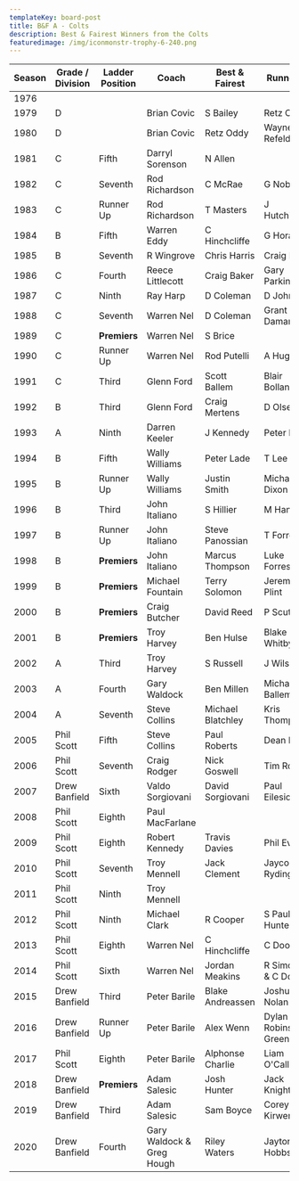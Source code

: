 ```yaml
---
templateKey: board-post
title: B&F A - Colts
description: Best & Fairest Winners from the Colts
featuredimage: /img/iconmonstr-trophy-6-240.png
---
```

| **Season** | **Grade / Division** | **Ladder Position** | **Coach**        | **Best & Fairest** | **Runner Up**              |
| ---------- | -------------------- | ------------------- | ---------------- | ------------------ | -------------------------- |
| 1976       |                      |                     |                  |                    |                            |
| 1979       | D                    |                     | Brian Covic      | S Bailey           | Retz Oddy                  |
| 1980       | D                    |                     | Brian Covic      | Retz Oddy          | Wayne Refeld               |
| 1981       | C                    | Fifth               | Darryl Sorenson  | N Allen            |                            |
| 1982       | C                    | Seventh             | Rod Richardson   | C McRae            | G Noble                    |
| 1983       | C                    | Runner Up           | Rod Richardson   | T Masters          | J Hutchinson               |
| 1984       | B                    | Fifth               | Warren Eddy      | C Hinchcliffe      | G Horan                    |
| 1985       | B                    | Seventh             | R Wingrove       | Chris Harris       | Craig Baker                |
| 1986       | C                    | Fourth              | Reece Littlecott | Craig Baker        | Gary Parkinson             |
| 1987       | C                    | Ninth               | Ray Harp         | D Coleman          | D John                     |
| 1988       | C                    | Seventh             | Warren Nel       | D Coleman          | Grant Damani               |
| 1989       | C                    | **Premiers**        | Warren Nel       | S Brice            |                            |
| 1990       | C                    | Runner Up           | Warren Nel       | Rod Putelli        | A Hughes                   |
| 1991       | C                    | Third               | Glenn Ford       | Scott Ballem       | Blair Bolland              |
| 1992       | B                    | Third               | Glenn Ford       | Craig Mertens      | D Olsen                    |
| 1993       | A                    | Ninth               | Darren Keeler    | J Kennedy          | Peter Lade                 |
| 1994       | B                    | Fifth               | Wally Williams   | Peter Lade         | T Lee                      |
| 1995       | B                    | Runner Up           | Wally Williams   | Justin Smith       | Michael Dixon              |
| 1996       | B                    | Third               | John Italiano    | S Hillier          | M Hanson                   |
| 1997       | B                    | Runner Up           | John Italiano    | Steve Panossian    | T Forrest                  |
| 1998       | B                    | **Premiers**        | John Italiano    | Marcus Thompson    | Luke Forrestal             |
| 1999       | B                    | **Premiers**        | Michael Fountain | Terry Solomon      | Jeremy Plint               |
| 2000       | B                    | **Premiers**        | Craig Butcher    | David Reed         | P Scutti                   |
| 2001       | B                    | **Premiers**        | Troy Harvey      | Ben Hulse          | Blake Whitby               |
| 2002       | A                    | Third               | Troy Harvey      | S Russell          | J Wilson                   |
| 2003       | A                    | Fourth              | Gary Waldock     | Ben Millen         | Michael Ballem             |
| 2004       | A                    | Seventh             | Steve Collins    | Michael Blatchley  | Kris Thompson              |
| 2005       | Phil Scott           | Fifth               | Steve Collins    | Paul Roberts       | Dean Brown                 |
| 2006       | Phil Scott           | Seventh             | Craig Rodger     | Nick Goswell       | Tim Rodger                 |
| 2007       | Drew Banfield        | Sixth               | Valdo Sorgiovani | David Sorgiovani   | Paul Eilesiou              |
| 2008       | Phil Scott           | Eighth              | Paul MacFarlane  |                    |                            |
| 2009       | Phil Scott           | Eighth              | Robert Kennedy   | Travis Davies      | Phil Evans                 |
| 2010       | Phil Scott           | Seventh             | Troy Mennell     | Jack Clement       | Jaycob Ryding              |
| 2011       | Phil Scott           | Ninth               | Troy Mennell     |                    |                            |
| 2012       | Phil Scott           | Ninth               | Michael Clark    | R Cooper           | S Paul-Hunter              |
| 2013       | Phil Scott           | Eighth              | Warren Nel       | C Hinchcliffe      | C Dooley                   |
| 2014       | Phil Scott           | Sixth               | Warren Nel       | Jordan Meakins     | R Simcock &amp; C Dooley   |
| 2015       | Drew Banfield        | Third               | Peter Barile     | Blake Andreassen   | Joshua Nolan               |
| 2016       | Drew Banfield        | Runner Up           | Peter Barile     | Alex Wenn          | Dylan Robins &amp; C Green |
| 2017       | Phil Scott           | Eighth              | Peter Barile     | Alphonse Charlie   | Liam O&#39;Callaghan       |
| 2018       | Drew Banfield        | **Premiers**        | Adam Salesic     | Josh Hunter        | Jack Knights               |
| 2019       | Drew Banfield        | Third               | Adam Salesic     | Sam Boyce          | Corey Kirwen |
|2020 | Drew Banfield | Fourth | Gary Waldock & Greg Hough | Riley Waters | Jayton Hobbs|